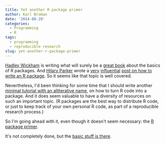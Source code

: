```yaml
---
title: Yet another R package primer
author: Karl Broman
date: '2014-08-28'
categories:
  - Programming
  - R
tags:
  - programming
  - reproducible research
slug: yet-another-r-package-primer
---
```


[Hadley Wickham](http://had.co.nz/) is writing what will surely be a [great book](http://r-pkgs.had.co.nz/) about the basics of R packages. And [Hilary Parker](https://hilaryparker.com) wrote a [very](https://twitter.com/ErikaMudrak/status/504732734674444288) [influential](https://twitter.com/polesasunder/status/504785818922131456) [post on how to write an R package](https://hilaryparker.com/2014/04/29/writing-an-r-package-from-scratch). So it seems like that topic is well covered.

Nevertheless, I'd been thinking for some time that I should write another [minimal tutorial with an alliterative name](https://kbroman.org/blog/2014/02/06/knitr-in-a-knutshell-tutorial/), on how to turn R code into a package. And it does seem valuable to have a diversity of resources on such an important topic. (R packages are the best way to distribute R code, or just to keep track of your own personal R code, as part of a reproducible research process.)

So I'm going ahead with it, even though it doesn't seem necessary: the [R package primer](https://kbroman.org/pkg_primer).

It's not completely done, but the [basic stuff is there](https://kbroman.org/pkg_primer).
